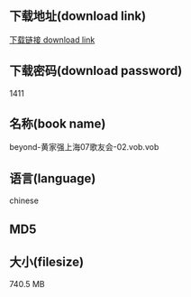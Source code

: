 ## 下载地址(download link)
[下载链接 download link](https://tutu365.netlify.app/?s=beyond-%E9%BB%84%E5%AE%B6%E5%BC%BA%E4%B8%8A%E6%B5%B707%E6%AD%8C%E5%8F%8B%E4%BC%9A-02.vob)

## 下载密码(download password)
1411

## 名称(book name)
beyond-黄家强上海07歌友会-02.vob.vob

## 语言(language)
chinese

## MD5


## 大小(filesize)
740.5 MB
